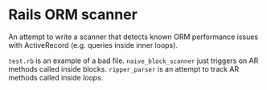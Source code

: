 # Rails ORM scanner

An attempt to write a scanner that detects known ORM performance issues with ActiveRecord (e.g. queries inside inner loops).

`test.rb` is an example of a bad file. `naive_block_scanner` just triggers on AR methods called inside blocks. `ripper_parser` is an attempt to track AR methods called inside _loops_.

